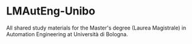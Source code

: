 # LMAutEng-Unibo
All shared study materials for the Master's degree (Laurea Magistrale) in Automation Engineering at Università di Bologna.

